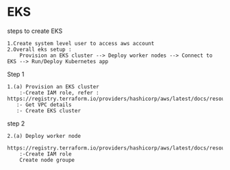 # EKS
steps to create EKS

    1.Create system level user to access aws account
    2.Overall eks setup :
        Provision an EKS cluster --> Deploy worker nodes --> Connect to EKS --> Run/Deploy Kubernetes app
Step 1

    1.(a) Provision an EKS cluster
        :-Create IAM role, refer : https://registry.terraform.io/providers/hashicorp/aws/latest/docs/resources/eks_cluster
       :- Get VPC details
       :- Create EKS cluster
step 2

    2.(a) Deploy worker node
            https://registry.terraform.io/providers/hashicorp/aws/latest/docs/resources/eks_node_group
        :-Create IAM role
        Create node groupe